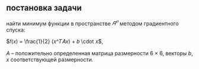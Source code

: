 ## постановка задачи

найти минимум функции в пространстве $`𝑅^𝑛`$ методом градиентного спуска:

$`𝑓(𝑥) = \frac{1}{2} (𝑥^𝑇𝐴𝑥) + 𝑏 \cdot 𝑥`$,

$`A`$ – положительно определенная матрица размерности 6 × 6, векторы $`b`$, $`x`$ соответствующей размерности.
